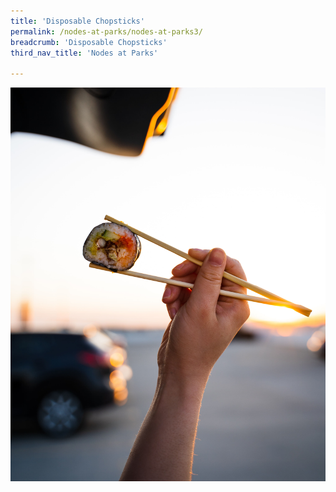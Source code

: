 ```yaml
---
title: 'Disposable Chopsticks'
permalink: /nodes-at-parks/nodes-at-parks3/
breadcrumb: 'Disposable Chopsticks'
third_nav_title: 'Nodes at Parks'

---
```


![](../images/nodes-at-parks-07-min.jpg)